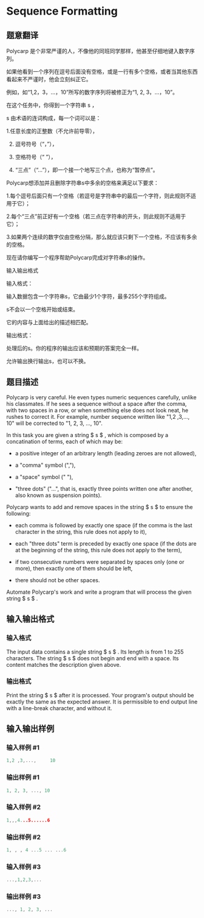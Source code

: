 # Sequence Formatting

## 题意翻译

Polycarp 是个非常严谨的人，不像他的同班同学那样，他甚至仔细地键入数字序列。

如果他看到一个序列在逗号后面没有空格，或是一行有多个空格，或者当其他东西看起来不严谨时，他会立刻纠正它。

例如，如“1,2，3，…，10”所写的数字序列将被修正为“1, 2, 3，…，10”。

在这个任务中，你得到一个字符串 s ，

s 由术语的连词构成，每一个词可以是：

1.任意长度的正整数（不允许前导零），

2. 逗号符号（“，”），

3. 空格符号（“ ”），

4. “三点”（“…”），即一个接一个地写三个点，也称为“暂停点”。

Polycarp想添加并且删除字符串s中多余的空格来满足以下要求：

1.每个逗号后面只有一个空格（若逗号是字符串中的最后一个字符，则此规则不适用于它）；

2.每个“三点”前正好有一个空格（若三点在字符串的开头，则此规则不适用于它）；

3.如果两个连续的数字仅由空格分隔，那么就应该只剩下一个空格，不应该有多余的空格。

现在请你编写一个程序帮助Polycarp完成对字符串s的操作。

输入输出格式

输入格式：

输入数据包含一个字符串s，它由最少1个字符，最多255个字符组成。

s不会以一个空格开始或结束。

它的内容与上面给出的描述相匹配。

输出格式：

处理后的s。你的程序的输出应该和预期的答案完全一样。

允许输出换行输出s，也可以不换。

## 题目描述

Polycarp is very careful. He even types numeric sequences carefully, unlike his classmates. If he sees a sequence without a space after the comma, with two spaces in a row, or when something else does not look neat, he rushes to correct it. For example, number sequence written like "1,2 ,3,..., 10" will be corrected to "1, 2, 3, ..., 10".

In this task you are given a string $ s $ , which is composed by a concatination of terms, each of which may be:

- a positive integer of an arbitrary length (leading zeroes are not allowed),

- a "comma" symbol (","),

- a "space" symbol (" "),

- "three dots" ("...", that is, exactly three points written one after another, also known as suspension points).

Polycarp wants to add and remove spaces in the string $ s $ to ensure the following:

- each comma is followed by exactly one space (if the comma is the last character in the string, this rule does not apply to it),

- each "three dots" term is preceded by exactly one space (if the dots are at the beginning of the string, this rule does not apply to the term),

- if two consecutive numbers were separated by spaces only (one or more), then exactly one of them should be left,

- there should not be other spaces.

Automate Polycarp's work and write a program that will process the given string $ s $ .

## 输入输出格式

### 输入格式

The input data contains a single string $ s $ . Its length is from 1 to 255 characters. The string $ s $ does not begin and end with a space. Its content matches the description given above.

### 输出格式

Print the string $ s $ after it is processed. Your program's output should be exactly the same as the expected answer. It is permissible to end output line with a line-break character, and without it.

## 输入输出样例

### 输入样例 #1

```cpp
1,2 ,3,...,     10

```
### 输出样例 #1

```cpp
1, 2, 3, ..., 10

```
### 输入样例 #2

```cpp
1,,,4...5......6

```
### 输出样例 #2

```cpp
1, , , 4 ...5 ... ...6

```
### 输入样例 #3

```cpp
...,1,2,3,...

```
### 输出样例 #3

```cpp
..., 1, 2, 3, ...

```
